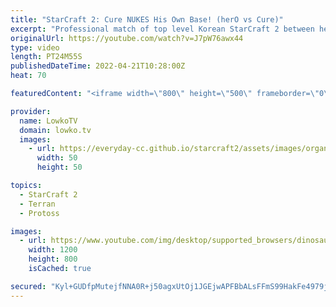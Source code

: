 ```yaml
---
title: "StarCraft 2: Cure NUKES His Own Base! (herO vs Cure)"
excerpt: "Professional match of top level Korean StarCraft 2 between herO (Protoss) and Cure (Terran). While Cure opens up with some strange decisions, ultimately he gets to comfortably macro on three bases. herO tries to find weaknesses in his defense, but is forced to face a maxed out Terran army.  Support my"
originalUrl: https://youtube.com/watch?v=J7pW76awx44
type: video
length: PT24M55S
publishedDateTime: 2022-04-21T10:28:00Z
heat: 70

featuredContent: "<iframe width=\"800\" height=\"500\" frameborder=\"0\" src=\"https://www.youtube.com/embed/J7pW76awx44\" allow=\"accelerometer; autoplay; encrypted-media; gyroscope; picture-in-picture\" allowfullscreen></iframe>"

provider:
  name: LowkoTV
  domain: lowko.tv
  images:
    - url: https://everyday-cc.github.io/starcraft2/assets/images/organizations/lowko.tv-50x50.jpg
      width: 50
      height: 50

topics:
  - StarCraft 2
  - Terran
  - Protoss

images:
  - url: https://www.youtube.com/img/desktop/supported_browsers/dinosaur.png
    width: 1200
    height: 800
    isCached: true

secured: "Kyl+GUDfpMutejfNNA0R+j50agxUtOj1JGEjwAPFBbALsFFmS99HakFe4979jSvehhDa4Fshs70TCI44N/ZBj6XY8/ZJzmbLq8Jq0L6vqYKShbcr99WHSFKpY0sIUVwejfT7EuaTmhMrbkhl6RRI3tvqVrFvtNdbqjq0gyz1OszQlg3PbQc/dSxiIlOFwt6/3hfIAqXTmvO0l6oudtE3a6XoJrBXhbYZ0ExrCwjs2WVvR/2hGyIwsXJyCzrLAYX9YP1PfH6nWIuB83xH006MFqqIf7Hj4YZRXWtbWmVnYv3LGjH/99CWxSosLKx9tqfvpFV00uri6frJLi0edns+U3uCYx1kaswLdxlcZXD0JeTOFULS6QeqazG/85NPlHTvlbesyWVyIk9nIY+v42MXPfETlyvQd/mvCNHaF2enig8=;DAAoj37P3WkZLiaMxxH2tQ=="
---
```


